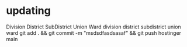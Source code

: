 # updating
Division
District
SubDistrict
Union
Ward
division
district
subdistrict
union
ward
git add . && git commit -m "msdsdfasdsasaf" && git push hostinger main